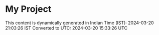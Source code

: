 # My Project

This content is dynamically generated in Indian Time (IST): 2024-03-20 21:03:26 IST
Converted to UTC: 2024-03-20 15:33:26 UTC
